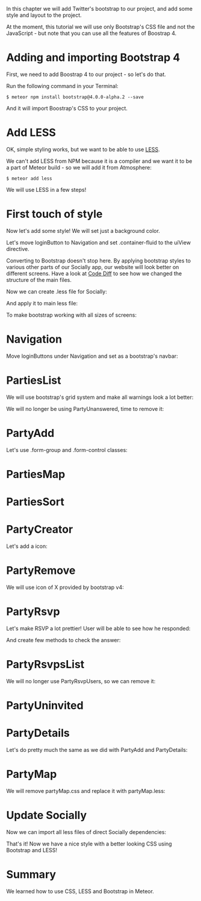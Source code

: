 In this chapter we will add Twitter's bootstrap to our project, and add some style and layout to the project.

At the moment, this tutorial we will use only Bootstrap's CSS file and not the JavaScript - but note that you can use all the features of Boostrap 4.

# Adding and importing Bootstrap 4

First, we need to add Boostrap 4 to our project - so let's do that.

Run the following command in your Terminal:

    $ meteor npm install bootstrap@4.0.0-alpha.2 --save

<diffbox tutorial="angular1-meteor-socially" step="17.4"></diffbox>

And it will import Boostrap's CSS to your project.

# Add LESS

OK, simple styling works, but we want to be able to use [LESS](http://lesscss.org/).

We can't add LESS from NPM because it is a compiler and we want it to be a part of Meteor build - so we will add it from Atmosphere:

    $ meteor add less

We will use LESS in a few steps!

# First touch of style

Now let's add some style! We will set just a background color.

<diffbox tutorial="angular1-meteor-socially" step="17.3"></diffbox>


Let's move loginButton to Navigation and set .container-fluid to the uiView directive.

<diffbox tutorial="angular1-meteor-socially" step="17.6"></diffbox>

Converting to Bootstrap doesn't stop here. By applying bootstrap styles to various other parts of our Socially app, our website will look better on different screens. Have a look at [Code Diff](https://github.com/Urigo/meteor-angular-socially/compare/step_16...step_17) to see how we changed the structure of the main files.

Now we can create .less file for Socially:

<diffbox tutorial="angular1-meteor-socially" step="17.7"></diffbox>

And apply it to main less file:

<diffbox tutorial="angular1-meteor-socially" step="17.5"></diffbox>

To make bootstrap working with all sizes of screens:

<diffbox tutorial="angular1-meteor-socially" step="17.8"></diffbox>

# Navigation

Move loginButtons under Navigation and set as a bootstrap's navbar:

<diffbox tutorial="angular1-meteor-socially" step="17.9"></diffbox>

<diffbox tutorial="angular1-meteor-socially" step="17.10"></diffbox>

# PartiesList

We will use bootstrap's grid system and make all warnings look a lot better:

<diffbox tutorial="angular1-meteor-socially" step="17.11"></diffbox>

<diffbox tutorial="angular1-meteor-socially" step="17.12"></diffbox>

We will no longer be using PartyUnanswered, time to remove it:

<diffbox tutorial="angular1-meteor-socially" step="17.42"></diffbox>

# PartyAdd

Let's use .form-group and .form-control classes:

<diffbox tutorial="angular1-meteor-socially" step="17.13"></diffbox>

<diffbox tutorial="angular1-meteor-socially" step="17.14"></diffbox>

<diffbox tutorial="angular1-meteor-socially" step="17.15"></diffbox>

# PartiesMap

<diffbox tutorial="angular1-meteor-socially" step="17.16"></diffbox>

<diffbox tutorial="angular1-meteor-socially" step="17.17"></diffbox>

<diffbox tutorial="angular1-meteor-socially" step="17.18"></diffbox>


# PartiesSort

<diffbox tutorial="angular1-meteor-socially" step="17.19"></diffbox>

# PartyCreator

Let's add a icon:

<diffbox tutorial="angular1-meteor-socially" step="17.20"></diffbox>

<diffbox tutorial="angular1-meteor-socially" step="17.21"></diffbox>

<diffbox tutorial="angular1-meteor-socially" step="17.22"></diffbox>

# PartyRemove

We will use icon of X provided by bootstrap v4:

<diffbox tutorial="angular1-meteor-socially" step="17.23"></diffbox>

# PartyRsvp

Let's make RSVP a lot prettier! User will be able to see how he responded:

<diffbox tutorial="angular1-meteor-socially" step="17.24"></diffbox>

<diffbox tutorial="angular1-meteor-socially" step="17.25"></diffbox>

<diffbox tutorial="angular1-meteor-socially" step="17.26"></diffbox>

And create few methods to check the answer:

<diffbox tutorial="angular1-meteor-socially" step="17.39"></diffbox>

# PartyRsvpsList

We will no longer use PartyRsvpUsers, so we can remove it:

<diffbox tutorial="angular1-meteor-socially" step="17.43"></diffbox>

<diffbox tutorial="angular1-meteor-socially" step="17.27"></diffbox>

<diffbox tutorial="angular1-meteor-socially" step="17.28"></diffbox>

<diffbox tutorial="angular1-meteor-socially" step="17.29"></diffbox>

# PartyUninvited

<diffbox tutorial="angular1-meteor-socially" step="17.30"></diffbox>

<diffbox tutorial="angular1-meteor-socially" step="17.31"></diffbox>

# PartyDetails

Let's do pretty much the same as we did with PartyAdd and PartyDetails:

<diffbox tutorial="angular1-meteor-socially" step="17.32"></diffbox>

<diffbox tutorial="angular1-meteor-socially" step="17.33"></diffbox>

# PartyMap

We will remove partyMap.css and replace it with partyMap.less:

<diffbox tutorial="angular1-meteor-socially" step="17.34"></diffbox>

<diffbox tutorial="angular1-meteor-socially" step="17.35"></diffbox>

<diffbox tutorial="angular1-meteor-socially" step="17.37"></diffbox>

# Update Socially

Now we can import all less files of direct Socially dependencies:

<diffbox tutorial="angular1-meteor-socially" step="17.38"></diffbox>

That's it! Now we have a nice style with a better looking CSS using Bootstrap and LESS!

# Summary

We learned how to use CSS, LESS and Bootstrap in Meteor.
